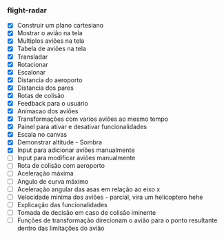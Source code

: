 ### flight-radar

- [x] Construir um plano cartesiano
- [x] Mostrar o avião na tela
- [x] Multiplos aviões na tela
- [x] Tabela de aviões na tela
- [x] Transladar
- [x] Rotacionar
- [x] Escalonar
- [x] Distancia do aeroporto
- [x] Distancia dos pares
- [x] Rotas de colisão
- [x] Feedback para o usuário
- [x] Animacao dos aviões
- [x] Transformações com varios aviões ao mesmo tempo
- [x] Painel para ativar e desativar funcionalidades 
- [x] Escala no canvas
- [x] Demonstrar altitude - Sombra
- [x] Input para adicionar aviões manualmente
- [ ] Input para modificar aviões manualmente
- [ ] Rota de colisão com aeroporto
- [ ] Aceleração máxima 
- [ ] Angulo de curva máximo 
- [ ] Aceleração angular das asas em relação ao eixo x
- [ ] Velocidade minima dos aviões - parcial, vira um helicoptero hehe
- [ ] Explicação das funcionalidades
- [ ] Tomada de decisão em caso de colisão iminente
- [ ] Funções de transformação direcionam o avião para o ponto resultante dentro das limitações do avião
